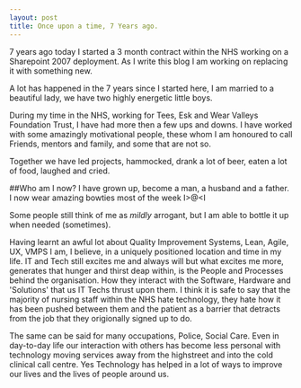 ```yaml
---
layout: post
title: Once upon a time, 7 Years ago.
---
```



7 years ago today I started a 3 month contract within the NHS working on a Sharepoint 2007 deployment.  As I write this blog I am working on replacing it with something new.  

A lot has happened in the 7 years since I started here, I am married to a beautiful lady, we have two highly energetic little boys.

During my time in the NHS, working for Tees, Esk and Wear Valleys Foundation Trust, I have had more then a few ups and downs.  I have worked with some amazingly motivational people, these whom I am honoured to call Friends, mentors and family, and some that are not so.

Together we have led projects, hammocked, drank a lot of beer, eaten a lot of food,  laughed and cried.

##Who am I now?
I have grown up, become a man, a husband and a father.  I now wear amazing bowties most of the week I>@<I  

Some people still think of me as *mildly* arrogant, but I am able to bottle it up when needed (sometimes).    

Having learnt an awful lot about Quality Improvement Systems, Lean, Agile, UX, VMPS I am, I believe, in a uniquely positioned location and time in my life.  IT and Tech still excites me and always will but what excites me more, generates that hunger and thirst deap within, is the People and Processes behind the organisation.  How they interact with the Software, Hardware and 'Solutions' that us IT Techs thrust upon them.  I think it is safe to say that the majority of nursing staff within the NHS hate technology, they hate how it has been pushed between them and the patient as a barrier that detracts from the job that they origionally signed up to do.

The same can be said for many occupations, Police, Social Care.  Even in day-to-day life our interaction with others has become less personal with technology moving services away from the highstreet  and into the cold clinical call centre.  Yes Technology has helped in a lot of ways to improve our lives and the lives of people around us.
